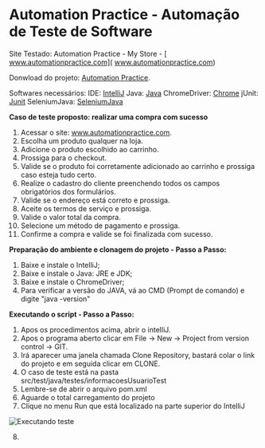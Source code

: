 # [](https://github.com/ValchanOficial/automation-practice)Automation Practice - Automação de Teste de Software
Site Testado: Automation Practice - My Store - [ www.automationpractice.com]( www.automationpractice.com)

Donwload do projeto: [Automation Practice](https://github.com/Maiconcdz/webdrivejava.git).

Softwares necessários:
IDE: [IntelliJ](https://www.jetbrains.com/idea/download/#section=mac)
Java: [Java](http://www.oracle.com/technetwork/pt/java/index.html)
ChromeDriver: [Chrome](https://sites.google.com/a/chromium.org/chromedriver/downloads)
jUnit: [Junit](https://mvnrepository.com/artifact/junit/junit/4.12)
SeleniumJava: [SeleniumJava](https://mvnrepository.com/artifact/org.seleniumhq.selenium/selenium-java/3.6.0)

**Caso de teste proposto: realizar uma compra com sucesso**
1. Acessar o site: www.automationpractice.com.
2. Escolha um produto qualquer na loja.
3. Adicione o produto escolhido ao carrinho.
4. Prossiga para o checkout.
5. Valide se o produto foi corretamente adicionado ao carrinho e prossiga caso esteja tudo certo.
6. Realize o cadastro do cliente preenchendo todos os campos obrigatórios dos formulários.
7. Valide se o endereço está correto e prossiga.
8. Aceite os termos de serviço e prossiga.
9. Valide o valor total da compra.
10. Selecione um método de pagamento e prossiga.
11. Confirme a compra e valide se foi finalizada com sucesso.

**Preparação do ambiente e clonagem do projeto - Passo a Passo:**
 1. Baixe e instale o IntelliJ;
 2. Baixe e instale o Java: JRE e JDK; 
 3. Baixe e instale o ChromeDriver;
 4. Para verificar a versão do JAVA, vá ao CMD (Prompt de comando) e digite "java -version"
 

**Executando o script - Passo a Passo:**
 1. Apos os procedimentos acima, abrir o intelliJ.
 2. Apos o programa aberto clicar em File -> New -> Project from version control -> GIT.
 3. Irá aparecer uma janela chamada Clone Repository, bastará colar o link do projeto e em seguida clicar em CLONE.
 4. O caso de teste está na pasta src/test/java/testes/informacoesUsuarioTest
 5. Lembre-se de abrir o arquivo pom.xml
 6. Aguarde o total carregamento do projeto
 7. Clique no menu Run que está localizado na parte superior do IntelliJ
 
 ![Executando teste](https://archive.org/download/IntelliJRun/IntelliJRun.png)
 
 8. 
 
 
 
 
 
